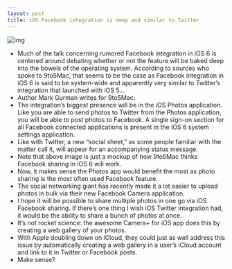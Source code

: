 ```yaml
---
layout: post
title: iOS Facebook integration is deep and similar to Twitter
---
```

![img](http://media.idownloadblog.com/wp-content/uploads/2012/06/iOS-6-Facebook-integration-9to5mac-mockup.jpg)
* Much of the talk concerning rumored Facebook integration in iOS 6 is centered around debating whether or not the feature will be baked deep into the bowels of the operating system. According to sources who spoke to 9to5Mac, that seems to be the case as Facebook integration in iOS 6 is said to be system-wide and apparently very similar to Twitter’s integration that launched with iOS 5…
* Author Mark Gurman writes for 9to5Mac:
* The integration’s biggest presence will be in the iOS Photos application. Like you are able to send photos to Twitter from the Photos application, you will be able to post photos to Facebook. A single sign-on section for all Facebook connected applications is present in the iOS 6 system settings application.
* Like with Twitter, a new “social sheet,” as some people familiar with the matter call it, will appear for an accompanying status message.
* Note that above image is just a mockup of how 9to5Mac thinks Facebook sharing in iOS 6 will work.
* Now, it makes sense the Photos app would benefit the most as photo sharing is the most often used Facebook feature.
* The social networking giant has recently made it a lot easier to upload photos in bulk via their new Facebook Camera application.
* I hope it will be possible to share multiple photos in one go via iOS Facebook sharing. If there’s one thing I wish iOS Twitter integration had, it would be the ability to share a bunch of photos at once.
* It’s not rocket science: the awesome Camera+ for iOS app does this by creating a web gallery of your photos.
* With Apple doubling down on iCloud, they could just as well address this issue by automatically creating a web gallery in a user’s iCloud account and link to it in Twitter or Facebook posts.
* Make sense?


